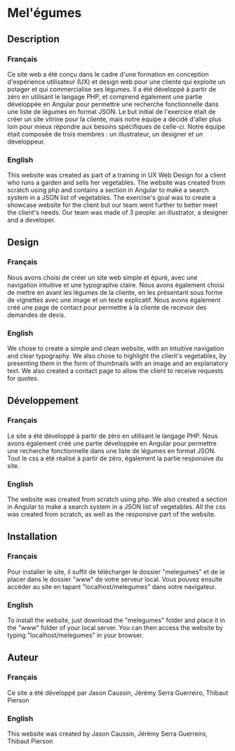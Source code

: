 # Mel'égumes

## Description

### Français

Ce site web a été conçu dans le cadre d'une formation en conception d'expérience utilisateur (UX) et design web pour une cliente qui exploite un potager et qui commercialise ses légumes. Il a été développé à partir de zéro en utilisant le langage PHP, et comprend également une partie développée en Angular pour permettre une recherche fonctionnelle dans une liste de légumes en format JSON. Le but initial de l'exercice était de créer un site vitrine pour la cliente, mais notre équipe a décidé d'aller plus loin pour mieux répondre aux besoins spécifiques de celle-ci. Notre équipe était composée de trois membres : un illustrateur, un designer et un développeur.

### English

This website was created as part of a training in UX Web Design for a client who runs a garden and sells her vegetables. The website was created from scratch using php and contains a section in Angular to make a search system in a JSON list of vegetables. The exercise's goal was to create a showcase website for the client but our team went further to better meet the client's needs. Our team was made of 3 people: an illustrator, a designer and a developer.

## Design

### Français

Nous avons choisi de créer un site web simple et épuré, avec une navigation intuitive et une typographie claire. Nous avons également choisi de mettre en avant les légumes de la cliente, en les présentant sous forme de vignettes avec une image et un texte explicatif. Nous avons également créé une page de contact pour permettre à la cliente de recevoir des demandes de devis.

### English

We chose to create a simple and clean website, with an intuitive navigation and clear typography. We also chose to highlight the client's vegetables, by presenting them in the form of thumbnails with an image and an explanatory text. We also created a contact page to allow the client to receive requests for quotes.

## Développement

### Français

Le site a été développé à partir de zéro en utilisant le langage PHP. Nous avons également créé une partie développée en Angular pour permettre une recherche fonctionnelle dans une liste de légumes en format JSON. Tout le css a été réalisé à partir de zéro, également la partie responsive du site.

### English

The website was created from scratch using php. We also created a section in Angular to make a search system in a JSON list of vegetables. All the css was created from scratch, as well as the responsive part of the website.

## Installation

### Français

Pour installer le site, il suffit de télécharger le dossier "melegumes" et de le placer dans le dossier "www" de votre serveur local. Vous pouvez ensuite accéder au site en tapant "localhost/melegumes" dans votre navigateur.

### English

To install the website, just download the "melegumes" folder and place it in the "www" folder of your local server. You can then access the website by typing "localhost/melegumes" in your browser.

## Auteur

### Français

Ce site a été développé par Jason Caussin, Jérémy Serra Guerreiro, Thibaut Pierson

### English

This website was created by Jason Caussin, Jérémy Serra Guerreiro, Thibaut Pierson




